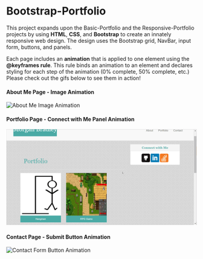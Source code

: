 # Bootstrap-Portfolio

This project expands upon the Basic-Portfolio and the Responsive-Portfolio projects by using **HTML**, **CSS**, and **Bootstrap** to create an innately responsive web design. The design uses the Bootstrap grid, NavBar, input form, buttons, and panels. 

Each page includes an **animation** that is applied to one element using the **@keyframes rule**. This rule binds an animation to an element and declares styling for each step of the animation (0% complete, 50% complete, etc.) Please check out the gifs below to see them in action!

#### About Me Page - Image Animation
![About Me Image Animation](./images/Bootstrap_Image_Animation.gif)

#### Portfolio Page - Connect with Me Panel Animation
![Portfolio Connect Animation](./images/Bootstrap_Panel_Animation.gif)

#### Contact Page - Submit Button Animation
![Contact Form Button Animation](./images/Bootstrap_Button_Animation)